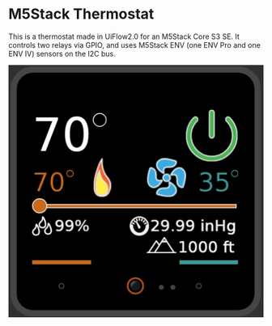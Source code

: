 # M5Stack Thermostat
This is a thermostat made in UiFlow2.0 for an M5Stack Core S3 SE. It controls two relays via GPIO, and uses M5Stack ENV (one ENV Pro and one ENV IV) sensors on the I2C bus.

![Screenshot](https://github.com/drdrewusaf/M5Stack-Thermostat/blob/main/Screenshot%202024-10-03%20211720.png)
